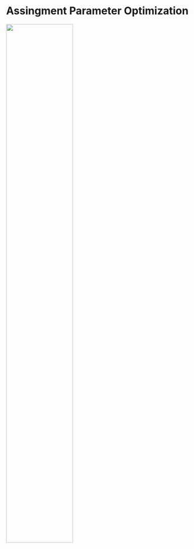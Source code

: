 # Assingment Parameter Optimization

<img src="https://github.com/psrana/Assingment-Parameter-Optimization/assets/7460892/134cc1b0-5ff8-4429-b617-6fec7d1cf6aa" width="60%" height="60%">



